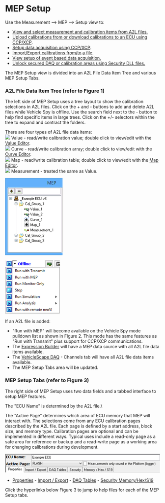 # MEP Setup

Use the Measurement --> MEP --> Setup view to:

* [View and select measurement and calibration items from A2L files.](./#a2l-file-data-item-tree-refer-to-figure-1)
* [Upload calibrations from or download calibrations to an ECU using CCP/XCP](mep-setup-properties.md#ecu-upload-download).
* [Setup data acquisition using CCP/XCP](../data-acquisition-with-ccp-xcp.md).
* [Import/Export calibrations from/to a file](mep-setup-import-export.md).
* [View setup of event based data acquisition.](mep-setup-daq-tables.md)
* [Unlock secured DAQ or calibration areas using Security DLL files.](mep-setup-security.md)

The MEP Setup view is divided into an A2L File Data Item Tree and various MEP Setup Tabs.

### **A2L File Data Item Tree** (refer to Figure 1)

The left side of MEP Setup uses a tree layout to show the calibration selections in A2L files. Click on the + and - buttons to add and delete A2L files while Vehicle Spy is offline. Use the search field next to the - button to help find specific items in large trees. Click on the +/- selectors within the tree to expand and contract the folders.

There are four types of A2L file data items:\
![](https://cdn.intrepidcs.net/support/VehicleSpy/assets/spyMEPValueIcon.jpg) Value - read/write calibration value; double click to view/edit with the [Value Editor](../mep-value-editor.md).\
![](https://cdn.intrepidcs.net/support/VehicleSpy/assets/spyMEPCurveIcon.jpg) Curve - read/write calibration array; double click to view/edit with the [Curve Editor](../mep-curve-editor.md).\
![](https://cdn.intrepidcs.net/support/VehicleSpy/assets/spyMEPMapIcon.jpg) Map - read/write calibration table; double click to view/edit with the [Map Editor](../mep-map-editor.md).\
![](https://cdn.intrepidcs.net/support/VehicleSpy/assets/spyMEPMeasurementIcon.jpg) Measurement - treated the same as Value.

![Figure 1: A2L file data item tree on MEP Setup.](../../../../.gitbook/assets/spyMEPSetupTree.gif)

![Figure 2: Add A2L file to see "Run with MEP" selection.](../../../../.gitbook/assets/spyRunWithMEP.gif)

If an A2L file is added:

* "Run with MEP" will become available on the Vehicle Spy mode pulldown list as shown in Figure 2. This mode has the same features as "Run with Transmit" plus support for CCP/XCP communications.
* The [Expression Builder](../../../../shared-features-in-vehicle-spy/shared-features-expression-builder.md) will have a MEP data source with all A2L file data items available.
* The [VehicleScape DAQ](../../vehiclescape-daq/vehiclescape-daq-channels-tab.md) - Channels tab will have all A2L file data items available.
* The MEP Setup Tabs area will be updated.

### **MEP Setup Tabs** (refer to Figure 3)

The right side of MEP Setup uses two data fields and a tabbed interface to setup MEP features.

The "ECU Name" is determined by the A2L file.\\

The "Active Page" determines which area of ECU memory that MEP will interact with. The selections come from any ECU calibration pages described by the A2L file. Each page is defined by a start address, block size, and memory type. Calibration pages are optional and can be implemented in different ways. Typical uses include a read-only page as a safe area for reference or backup and a read-write page as a working area for changing calibrations during development.

![Figure 3: An example of the MEP Setup Tabs area.](../../../../.gitbook/assets/spyMEPSetupTabs.gif)

* [Properties](mep-setup-properties.md) - [Import / Export](mep-setup-import-export.md) - [DAQ Tables](mep-setup-daq-tables.md) - [Security Memory/Hex/S19](mep-setup-memory-hex-s19.md)

Click the hyperlinks below Figure 3 to jump to help files for each of the MEP Setup tabs.
